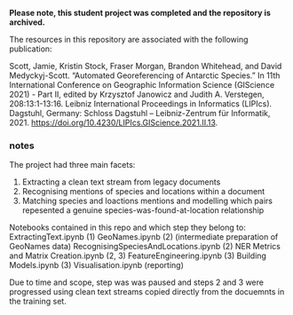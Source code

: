 **Please note, this student project was completed and the repository is archived.**

The resources in this repository are associated with the following publication:

Scott, Jamie, Kristin Stock, Fraser Morgan, Brandon Whitehead, and David Medyckyj-Scott. “Automated Georeferencing of Antarctic Species.” In 11th International Conference on Geographic Information Science (GIScience 2021) - Part II, edited by Krzysztof Janowicz and Judith A. Verstegen, 208:13:1-13:16. Leibniz International Proceedings in Informatics (LIPIcs). Dagstuhl, Germany: Schloss Dagstuhl – Leibniz-Zentrum für Informatik, 2021. https://doi.org/10.4230/LIPIcs.GIScience.2021.II.13.


### notes
The project had three main facets:
1) Extracting a clean text stream from legacy documents
2) Recognising mentions of species and locations within a document
3) Matching species and loactions mentions and modelling which pairs repesented a genuine species-was-found-at-location relationship

Notebooks contained in this repo and which step they belong to:
 ExtractingText.ipynb (1)
 GeoNames.ipynb (2) (intermediate preparation of GeoNames data)
 RecognisingSpeciesAndLocations.ipynb (2)
 NER Metrics and Matrix Creation.ipynb (2, 3)
 FeatureEngineering.ipynb (3)
 Building Models.ipynb (3)
 Visualisation.ipynb (reporting)

Due to time and scope, step was was paused and steps 2 and 3 were progressed using clean text streams copied directly from the docuemnts in the training set. 
